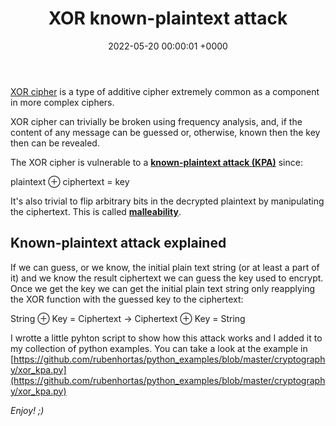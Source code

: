 ﻿---
title: XOR known-plaintext attack
date: 2022-05-20 00:00:01 +0000
categories: [cryptography, xor]
tags: [vulnerabilities, xor, security, personal]
img_path: /assets/img/posts/
---

[XOR cipher](https://en.wikipedia.org/wiki/XOR_cipher) is a type of additive cipher extremely common as a component in more complex ciphers.  

XOR cipher can trivially be broken using frequency analysis, and, if the content of any message can be guessed or, otherwise, known then the key
then can be revealed.

The XOR cipher is vulnerable to a [**known-plaintext attack (KPA)**](https://en.wikipedia.org/wiki/Known-plaintext_attack) since:  

plaintext ⊕ ciphertext = key  

It's also trivial to flip arbitrary bits in the decrypted plaintext by manipulating the ciphertext. This is called 
[**malleability**](https://en.wikipedia.org/wiki/Malleability_(cryptography)).

## Known-plaintext attack explained

If we can guess, or we know, the initial plain text string (or at least a part of it) and we know the result ciphertext we can guess the key 
used to encrypt. Once we get the key we can get the initial plain text string only reapplying the XOR function with the guessed key to the ciphertext:  

String ⊕ Key = Ciphertext → Ciphertext ⊕ Key = String

I wrotte a little pyhton script to show how this attack works and I added it to my collection of python examples.
You can take a look at the example in [https://github.com/rubenhortas/python_examples/blob/master/cryptography/xor_kpa.py](https://github.com/rubenhortas/python_examples/blob/master/cryptography/xor_kpa.py)

_Enjoy! ;)_
